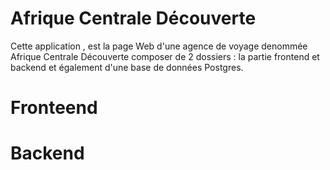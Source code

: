 # Afrique Centrale Découverte
Cette application , est la page Web d'une agence de voyage denommée Afrique Centrale Découverte
composer de 2 dossiers : la partie frontend et backend et également d'une base de données Postgres. 
# Fronteend
# Backend
